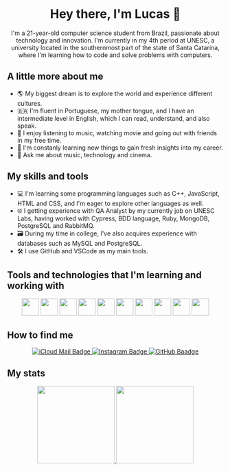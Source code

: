 <div align="center">
  <h1>Hey there, I'm Lucas 👋</h1>
  <p>I'm a 21-year-old computer science student from Brazil, passionate about technology and innovation. I'm currently in my 4th period at UNESC, a university located in the southernmost part of the state of Santa Catarina, where I'm learning how to code and solve problems with computers.</p>
</div>

## A little more about me

- 🌎 My biggest dream is to explore the world and experience different cultures.
- 🇧🇷 I'm fluent in Portuguese, my mother tongue, and I have an intermediate level in English, which I can read, understand, and also speak.
- 🎵 I enjoy listening to music, watching movie and going out with friends in my free time.
- 🚀 I'm constanly learning new things to gain fresh insights into my career.
- 💬 Ask me about music, technology and cinema.

## My skills and tools

- 💻 I'm learning some programming languages such as C++, JavaScript, HTML and CSS, and I'm eager to explore other languages as well.
- 🌐 I getting experience with QA Analyst by my currently job on UNESC Labs, having worked with Cypress, BDD language, Ruby, MongoDB, PostgreSQL and RabbitMQ.
- 🗃️ During my time in college, I've also acquires experience with databases such as MySQL and PostgreSQL.
- 🛠️ I use GitHub and VSCode as my main tools.

## Tools and technologies that I'm learning and working with
<div id="techs" align="center">
<img src="https://cdn.jsdelivr.net/gh/devicons/devicon@latest/icons/cplusplus/cplusplus-plain.svg" width="40" height="40"/>
<img src="https://cdn.jsdelivr.net/gh/devicons/devicon@latest/icons/javascript/javascript-plain.svg" width="40" height="40"/> 
<img src="https://cdn.jsdelivr.net/gh/devicons/devicon@latest/icons/html5/html5-plain.svg" width="40" height="40"/>
<img src="https://cdn.jsdelivr.net/gh/devicons/devicon@latest/icons/css3/css3-plain.svg" width="40" height="40"/>
<img src="https://cdn.jsdelivr.net/gh/devicons/devicon@latest/icons/cypressio/cypressio-original.svg" width="40" height="40"/>
<img src="https://cdn.jsdelivr.net/gh/devicons/devicon@latest/icons/cucumber/cucumber-plain.svg" width="40" height="40"/>
<img src="https://cdn.jsdelivr.net/gh/devicons/devicon@latest/icons/mongodb/mongodb-original.svg" width="40" height="40"/>
<img src="https://cdn.jsdelivr.net/gh/devicons/devicon@latest/icons/postgresql/postgresql-original.svg" width="40" height="40"/>
<img src="https://cdn.jsdelivr.net/gh/devicons/devicon@latest/icons/mysql/mysql-original.svg" width="40" height="40"/>
<img src="https://cdn.jsdelivr.net/gh/devicons/devicon@latest/icons/git/git-original.svg" width="40" height="40"/>
</div>

## How to find me
<div id="socials" align="center">
<a href = "mailto:lucasantunes11@icloud.com">
  <img src="https://img.shields.io/badge/Mail-blue?logo=iCloud&logoColor=white&style=for-the-badge" alt="iCloud Mail Badge"/>
</a>
<a href="https://instagram.com/iolucaz">
  <img src="https://img.shields.io/badge/Instagram-purple?logo=Instagram&logoColor=white&style=for-the-badge" alt="Instagram Badge"/>
</a>
<a href="https://github.com/iolucas">
  <img src="https://img.shields.io/badge/GitHub-black?logo=Github&logoColor=white&style=for-the-badge" alt="GitHub Baadge"/>
</a>
</div>

## My stats

<div id="statistics" align="center">
<a href="https://github.com/iolucas">
<img loading="lazy" height="180em" src="https://github-readme-stats.vercel.app/api/top-langs/?username=iolucas&layout=compact&langs_count=7&theme=transparent"/>
<img loading="lazy" height="180em" src="https://github-readme-stats.vercel.app/api?username=iolucas&show_icons=true&theme=transparent&include_all_commits=true"/>
</div>
